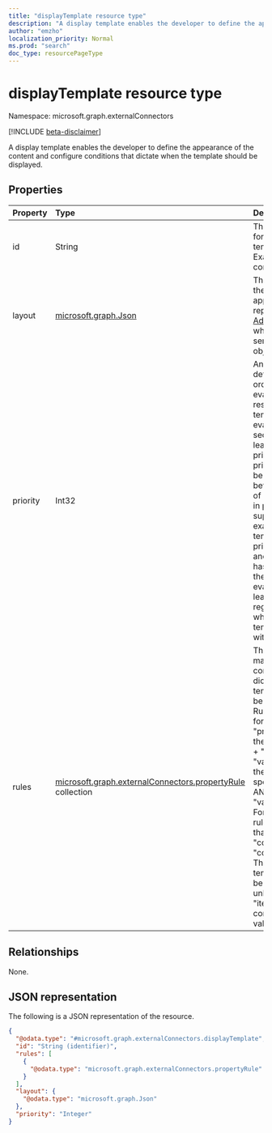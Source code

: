 ```yaml
---
title: "displayTemplate resource type"
description: "A display template enables the developer to define the appearance of the content and configure conditions that dictate when the template should be displayed."
author: "emzho"
localization_priority: Normal
ms.prod: "search"
doc_type: resourcePageType
---
```


# displayTemplate resource type

Namespace: microsoft.graph.externalConnectors

[!INCLUDE [beta-disclaimer](../../includes/beta-disclaimer.md)]

A display template enables the developer to define the appearance of the content and configure conditions that dictate when the template should be displayed.

## Properties
|Property|Type|Description|
|:---|:---|:---|
|id|String|The text identifier for the display template. Example: contosoTickets|
|layout|[microsoft.graph.Json](../resources/externalconnectors-intune-json.md)|The definition of the content's appearance, represented by an [Adaptive Card](https://docs.microsoft.com/en-us/adaptive-cards/authoring-cards/getting-started), which is a JSON-serialized card object model.|
|priority|Int32|An integer that determines the order of evaluation with respect to other templates. The evaluation is sequenced from least to greatest priority e.g. a priority of 4 will be evaluated before a priority of 7. Note: Gaps in priority are supported. For example, if a template has priority 1 and another template has priority 3, they will still be evaluated from least to greatest - regardless of whether a template exists with priority 2.|
|rules|[microsoft.graph.externalConnectors.propertyRule](../resources/externalconnectors-propertyrule.md) collection|These are a set of matching conditions that dictate when the template should be displayed. Rules are in the format of: "property (from the item schema)" + "operation" + "value(s)", with the option of specifying AND/OR in "valuesJoinedBy". For example, a rule could specify that "itemTitle" "contains" "contoso". Therefore, the template will not be displayed unless the item's "itemTitle" contained the value "contoso".|

## Relationships
None.

## JSON representation
The following is a JSON representation of the resource.
<!-- {
  "blockType": "resource",
  "@odata.type": "microsoft.graph.externalConnectors.displayTemplate"
}
-->
``` json
{
  "@odata.type": "#microsoft.graph.externalConnectors.displayTemplate",
  "id": "String (identifier)",
  "rules": [
    {
      "@odata.type": "microsoft.graph.externalConnectors.propertyRule"
    }
  ],
  "layout": {
    "@odata.type": "microsoft.graph.Json"
  },
  "priority": "Integer"
}
```

